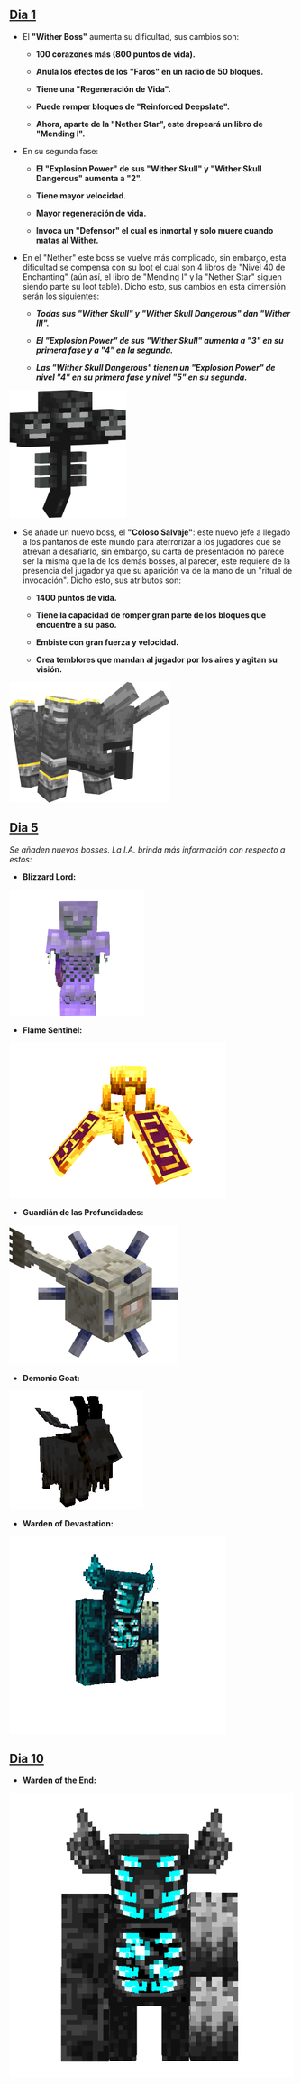 ## [Dia 1](https://github.com/MiguelVeraXd/Valley-Dimensional-Wiki/blob/main/Main/Wiki/dia%201.md) 

* El **"Wither Boss"** aumenta su dificultad, sus cambios son:

  - __100 corazones más (800 puntos de vida).__

  - __Anula los efectos de los "Faros" en un radio de 50 bloques.__

  - __Tiene una "Regeneración de Vida".__

  - __Puede romper bloques de "Reinforced Deepslate".__ 

  - __Ahora, aparte de la "Nether Star", este dropeará un libro de "Mending I".__

* En su segunda fase:

  - __El "Explosion Power" de sus "Wither Skull" y "Wither Skull Dangerous" aumenta a "2".__ 

  - __Tiene mayor velocidad.__

  - __Mayor regeneración de vida.__

  - __Invoca un "Defensor" el cual es inmortal y solo muere cuando matas al Wither.__

* En el "Nether" este boss se vuelve más complicado, sin embargo, esta dificultad se compensa con su loot el cual son 4 libros de "Nivel 40 de Enchanting" (aún así, el libro de "Mending I" y la "Nether Star" siguen siendo parte su loot table). Dicho esto, sus cambios en esta dimensión serán los siguientes:

  - __*Todas sus "Wither Skull" y "Wither Skull Dangerous" dan "Wither III".*__

  - __*El "Explosion Power" de sus "Wither Skull" aumenta a "3" en su primera fase y a "4" en la segunda.*__

  - __*Las "Wither Skull Dangerous" tienen un "Explosion Power" de nivel "4" en su primera fase y nivel "5" en su segunda.*__

![wither_boss](https://github.com/MiguelVeraXd/Valley-Dimensional-Wiki/blob/main/Main/Wiki/assets/bosses/wither_boss.png)

* Se añade un nuevo boss, el __"Coloso Salvaje"__: este nuevo jefe a llegado a los pantanos de este mundo para aterrorizar a los jugadores que se atrevan a desafiarlo, sin embargo, su carta de presentación no parece ser la misma que la de los demás bosses, al parecer, este requiere de la presencia del jugador ya que su aparición va de la mano de un "ritual de invocación". Dicho esto, sus atributos son:

  - __1400 puntos de vida.__
 
  - __Tiene la capacidad de romper gran parte de los bloques que encuentre a su paso.__
 
  - __Embiste con gran fuerza y velocidad.__

  - __Crea temblores que mandan al jugador por los aires y agitan su visión.__

![coloso_salvaje](https://github.com/MiguelVeraXd/Valley-Dimensional-Wiki/blob/main/Main/Wiki/assets/bosses/coloso_salvaje.png)

## [Dia 5](https://github.com/MiguelVeraXd/Valley-Dimensional-Wiki/blob/main/Main/Wiki/dia%2010.md)

*Se añaden nuevos bosses. La I.A. brinda más información con respecto a estos:*

* __Blizzard Lord:__

![blizzard_lord](https://github.com/MiguelVeraXd/Valley-Dimensional-Wiki/blob/main/Main/Wiki/assets/bosses/blizzard_lord.png)

* __Flame Sentinel:__

![flame_sentinel](https://github.com/MiguelVeraXd/Valley-Dimensional-Wiki/blob/main/Main/Wiki/assets/bosses/flame_sentinel-resize.gif)

* __Guardián de las Profundidades:__

![guardian_de_las_profundidades](https://github.com/MiguelVeraXd/Valley-Dimensional-Wiki/blob/main/Main/Wiki/assets/bosses/guardian_de_las_profundidades.png)

* __Demonic Goat:__

![demonic_goat](https://github.com/MiguelVeraXd/Valley-Dimensional-Wiki/blob/main/Main/Wiki/assets/bosses/demonic_goat-ezgif.com-resize.gif)

* __Warden of Devastation:__

![warden_of_devastation](https://github.com/MiguelVeraXd/Valley-Dimensional-Wiki/blob/main/Main/Wiki/assets/bosses/warden_of_devastation-crop2.gif)

## [Dia 10](https://github.com/MiguelVeraXd/Valley-Dimensional-Wiki/blob/main/Main/Wiki/dia%2010.md)

* __Warden of the End:__

![warden_of_the_end](https://github.com/MiguelVeraXd/Valley-Dimensional-Wiki/blob/main/Main/Wiki/assets/bosses/boss_final-ezgif.com-crop.gif)

